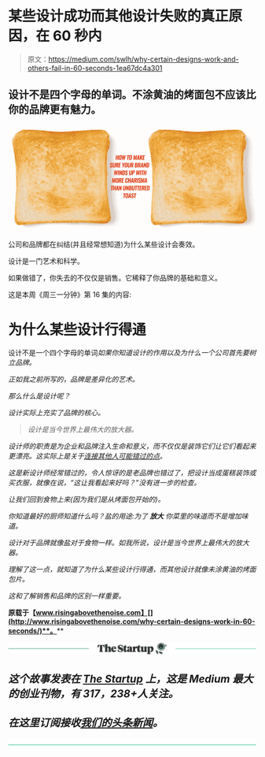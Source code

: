 # 某些设计成功而其他设计失败的真正原因，在 60 秒内

> 原文：<https://medium.com/swlh/why-certain-designs-work-and-others-fail-in-60-seconds-1ea67dc4a301>

## 设计不是四个字母的单词。不涂黄油的烤面包不应该比你的品牌更有魅力。

![](img/839951c94cecfe4690ddb51beac41f21.png)

公司和品牌都在纠结(并且经常想知道)为什么某些设计会奏效。

设计是一门艺术和科学。

如果做错了，你失去的不仅仅是销售。它稀释了你品牌的基础和意义。

这是本周《周三一分钟》第 16 集的内容:

# 为什么某些设计行得通

设计不是一个四个字母的单词*如果你知道设计的作用以及为什么一个公司首先要树立品牌。*

*正如我之前所写的，品牌是差异化的艺术。*

*那么什么是设计呢？*

*设计实际上充实了品牌的核心。*

> *设计是当今世界上最伟大的放大器。*

*设计师的职责是为企业和品牌注入生命和意义，而不仅仅是装饰它们让它们看起来更漂亮。这实际上是关于[连接其他人可能错过的点](http://www.risingabovethenoise.com/25-second-video-stunningly-connects-dots-design/)。*

*这是新设计师经常错过的，令人惊讶的是老品牌也错过了，把设计当成蛋糕装饰或买衣服，就像在说，“这让我看起来好吗？”没有进一步的检查。*

*让我们回到食物上来(因为我们是从烤面包开始的)。*

*你知道最好的厨师知道什么吗？*盐的用途*:为了 ***放大*** 你菜里的味道而不是增加味道。*

*设计对于品牌就像盐对于食物一样。如我所说，设计是当今世界上最伟大的放大器。*

*理解了这一点，就知道了为什么某些设计行得通，而其他设计就像未涂黄油的烤面包片。*

*这和了解销售和品牌的区别一样重要。*

**原载于【www.risingabovethenoise.com】[](http://www.risingabovethenoise.com/why-certain-designs-work-in-60-seconds/)**。****

*[![](img/308a8d84fb9b2fab43d66c117fcc4bb4.png)](https://medium.com/swlh)*

## *这个故事发表在 [The Startup](https://medium.com/swlh) 上，这是 Medium 最大的创业刊物，有 317，238+人关注。*

## *在这里订阅接收[我们的头条新闻](http://growthsupply.com/the-startup-newsletter/)。*

*[![](img/b0164736ea17a63403e660de5dedf91a.png)](https://medium.com/swlh)*